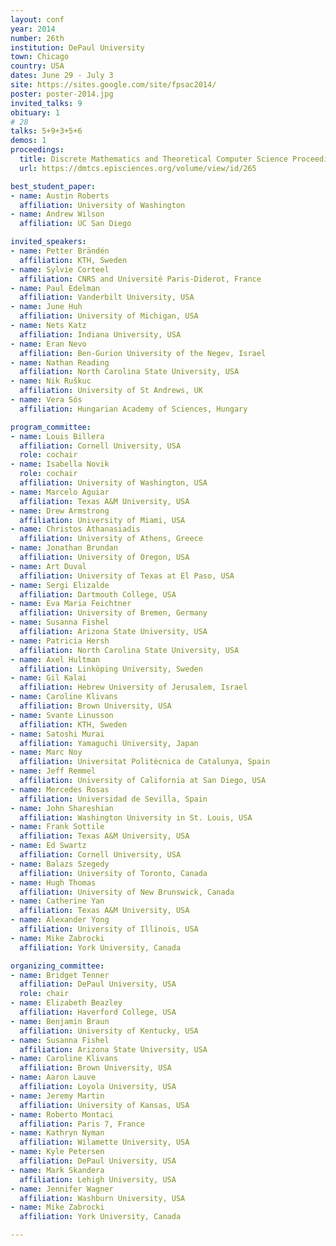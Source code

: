 ```yaml
---
layout: conf
year: 2014
number: 26th
institution: DePaul University
town: Chicago
country: USA
dates: June 29 - July 3
site: https://sites.google.com/site/fpsac2014/
poster: poster-2014.jpg
invited_talks: 9
obituary: 1
# 28
talks: 5+9+3+5+6
demos: 1
proceedings:
  title: Discrete Mathematics and Theoretical Computer Science Proceedings, vol. AT
  url: https://dmtcs.episciences.org/volume/view/id/265

best_student_paper:
- name: Austin Roberts
  affiliation: University of Washington
- name: Andrew Wilson
  affiliation: UC San Diego

invited_speakers:
- name: Petter Brändén
  affiliation: KTH, Sweden
- name: Sylvie Corteel
  affiliation: CNRS and Université Paris-Diderot, France
- name: Paul Edelman
  affiliation: Vanderbilt University, USA
- name: June Huh
  affiliation: University of Michigan, USA
- name: Nets Katz
  affiliation: Indiana University, USA
- name: Eran Nevo
  affiliation: Ben-Gurion University of the Negev, Israel
- name: Nathan Reading
  affiliation: North Carolina State University, USA
- name: Nik Ruškuc
  affiliation: University of St Andrews, UK
- name: Vera Sós
  affiliation: Hungarian Academy of Sciences, Hungary

program_committee:
- name: Louis Billera
  affiliation: Cornell University, USA
  role: cochair
- name: Isabella Novik
  role: cochair
  affiliation: University of Washington, USA
- name: Marcelo Aguiar
  affiliation: Texas A&M University, USA
- name: Drew Armstrong
  affiliation: University of Miami, USA
- name: Christos Athanasiadis
  affiliation: University of Athens, Greece
- name: Jonathan Brundan
  affiliation: University of Oregon, USA
- name: Art Duval
  affiliation: University of Texas at El Paso, USA
- name: Sergi Elizalde
  affiliation: Dartmouth College, USA
- name: Eva Maria Feichtner
  affiliation: University of Bremen, Germany
- name: Susanna Fishel
  affiliation: Arizona State University, USA
- name: Patricia Hersh
  affiliation: North Carolina State University, USA
- name: Axel Hultman
  affiliation: Linköping University, Sweden
- name: Gil Kalai
  affiliation: Hebrew University of Jerusalem, Israel
- name: Caroline Klivans
  affiliation: Brown University, USA
- name: Svante Linusson
  affiliation: KTH, Sweden
- name: Satoshi Murai
  affiliation: Yamaguchi University, Japan
- name: Marc Noy
  affiliation: Universitat Politècnica de Catalunya, Spain
- name: Jeff Remmel
  affiliation: University of California at San Diego, USA
- name: Mercedes Rosas
  affiliation: Universidad de Sevilla, Spain
- name: John Shareshian
  affiliation: Washington University in St. Louis, USA
- name: Frank Sottile
  affiliation: Texas A&M University, USA
- name: Ed Swartz
  affiliation: Cornell University, USA
- name: Balazs Szegedy
  affiliation: University of Toronto, Canada
- name: Hugh Thomas
  affiliation: University of New Brunswick, Canada
- name: Catherine Yan
  affiliation: Texas A&M University, USA
- name: Alexander Yong
  affiliation: University of Illinois, USA
- name: Mike Zabrocki
  affiliation: York University, Canada

organizing_committee:
- name: Bridget Tenner
  affiliation: DePaul University, USA
  role: chair
- name: Elizabeth Beazley
  affiliation: Haverford College, USA
- name: Benjamin Braun
  affiliation: University of Kentucky, USA
- name: Susanna Fishel
  affiliation: Arizona State University, USA
- name: Caroline Klivans
  affiliation: Brown University, USA
- name: Aaron Lauve
  affiliation: Loyola University, USA
- name: Jeremy Martin
  affiliation: University of Kansas, USA
- name: Roberto Montaci
  affiliation: Paris 7, France
- name: Kathryn Nyman
  affiliation: Wilamette University, USA
- name: Kyle Petersen
  affiliation: DePaul University, USA
- name: Mark Skandera
  affiliation: Lehigh University, USA
- name: Jennifer Wagner
  affiliation: Washburn University, USA
- name: Mike Zabrocki
  affiliation: York University, Canada

---
```


